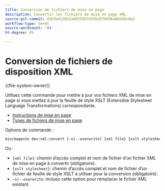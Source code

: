 ```yaml
---
title: Conversion de fichiers de mise en page
description: Convertir les fichiers de mise en page XML.
source-git-commit: d263e412022a89255b7d33b267b696a8bb1bc8a2
workflow-type: tm+mt
source-wordcount: '94'
ht-degree: 0%

---
```



# Conversion de fichiers de disposition XML

{{file-system-owner}}

Utilisez cette commande pour mettre à jour vos fichiers XML de mise en page si vous mettez à jour la feuille de style XSLT (Extensible Stylesheet Language Transformations) correspondante.

- [Instructions de mise en page](https://developer.adobe.com/commerce/frontend-core/guide/layouts/xml-instructions/)
- [Types de fichiers de mise en page](https://developer.adobe.com/commerce/frontend-core/guide/layouts/types/)

Options de commande :

```bash
bin/magento dev:xml:convert [-o|--overwrite] {xml file} {xslt stylesheet}
```

Où :

- `{xml file}`: chemin d’accès complet et nom de fichier d’un fichier XML de mise en page à convertir (obligatoire).
- `{xslt stylesheet}`: chemin d’accès complet et nom de fichier d’un fichier de feuille de style XSLT à utiliser pour la conversion (obligatoire).
- `-o|--overwrite`: incluez cette option pour remplacer le fichier XML existant.
